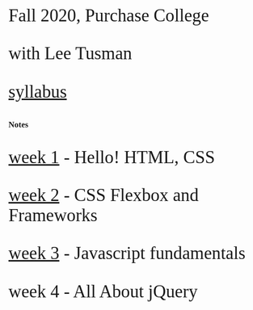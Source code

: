 Fall 2020, Purchase College

with Lee Tusman

[syllabus](syllabus/)

### Notes

[week 1](week1/) - Hello! HTML, CSS

[week 2](week2/) - CSS Flexbox and Frameworks

[week 3](week3/) - Javascript fundamentals

week 4 - All About jQuery 

<style>
@import url('https://fonts.googleapis.com/css2?family=Mali:wght@500&display=swap');
body {
    font-family: 'Mali', cursive;
}
p {
 font-size: 2.2rem;
}
</style>
